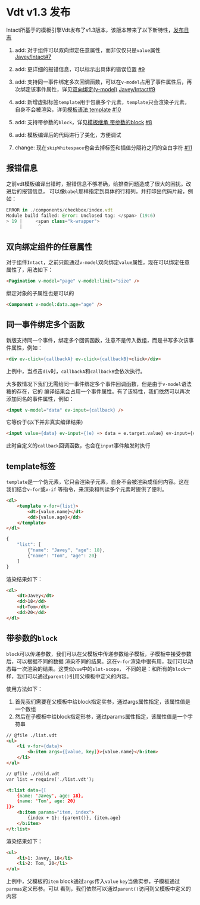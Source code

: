 # Vdt v1.3 发布

Intact所基于的模板引擎Vdt发布了v1.3版本，该版本带来了以下新特性，[发布日志](http://javey.github.io/vdt.html#/documents/changelog)

1. add: 对于组件可以双向绑定任意属性，而非仅仅只是`value`属性 [Javey/Intact#7](https://github.com/Javey/Intact/issues/7)
2. add: 更详细的报错信息，可以标示出具体的错误位置 [#9](https://github.com/Javey/vdt.js/issues/9) 
3. add: 支持同一事件绑定多次回调函数，可以在`v-model`占用了事件属性后，再次绑定该事件属性，详见[双向绑定(v-model)](https://javey.github.io/vdt.html#/documents/model) [Javey/Intact#9](https://github.com/Javey/Intact/issues/9) 
4. add: 新增虚拟标签`template`用于包裹多个元素，`template`只会渲染子元素，自身不会被渲染，详见[模板语法 template](https://javey.github.io/vdt.html#/documents/template) [#10](https://github.com/Javey/vdt.js/issues/10)
5. add: 支持带参数的`block`，详见[模板继承 带参数的block](https://javey.github.io/vdt.html#/documents/extend) [#8](https://github.com/Javey/vdt.js/issues/8)
6. add: 模板编译后的代码进行了美化，方便调试

7. change: 现在`skipWhitespace`也会去掉标签和插值分隔符之间的空白字符 [#11](https://github.com/Javey/vdt.js/issues/11)

## 报错信息

之前vdt模板编译出错时，报错信息不够准确，给排查问题造成了很大的困扰。改进后的报错信息，
可以像`babel`那样指定到具体的行和列，并打印出代码片段，例如：

```js
ERROR in ./components/checkbox/index.vdt
Module build failed: Error: Unclosed tag: </span> (19:6)
> 19 |     <span class="k-wrapper">
     |      ^
```

## 双向绑定组件的任意属性

对于组件`Intact`，之前只能通过`v-model`双向绑定`value`属性，现在可以绑定任意属性了，用法如下：

```html
<Pagination v-model="page" v-model:limit="size" />
```

绑定对象的子属性也是可以的

```html
<Component v-model:data.age="age" />
```

## 同一事件绑定多个函数

新版支持同一个事件，绑定多个回调函数，注意不是传入数组，而是书写多次该事件属性，例如：

```html
<div ev-click={callbackA} ev-click={callbackB}>click</div>
```
上例中，当点击`div`时，`callbackA`和`callbackB`会依次执行。

大多数情况下我们无需给同一事件绑定多个事件回调函数，但是由于`v-model`语法糖的存在，它的
编译结果会占用一个事件属性。有了该特性，我们依然可以再次添加同名的事件属性，例如：

```html
<input v-model="data" ev-input={callback} />
```

它等价于(以下并非真实编译结果)

```html
<input value={data} ev-input={(e) => data = e.target.value} ev-input={callback} />
```

此时自定义的`callback`回调函数，也会在`input`事件触发时执行

## template标签

`template`是一个伪元素，它只会渲染子元素，自身不会被渲染成任何内容。这在我们结合`v-for`或`v-if`
等指令，来渲染和判读多个元素时提供了便利。

```html
<dl>
    <template v-for={list}>
        <dt>{value.name}</dt>
        <dd>{value.age}</dd>
    </template>
</dl>
```

```js
{
    "list": [
        {"name": "Javey", "age": 18},
        {"name": "Tom", "age": 20}
    ]
}
```

渲染结果如下：

```html
<dl>
    <dt>Javey</dt>
    <dd>18</dd>
    <dt>Tom</dt>
    <dd>20</dd>
</dl>
```

## 带参数的`block`

`block`可以传递参数，我们可以在父模板中传递参数给子模板，子模板中接受参数后，可以根据不同的数据 
渲染不同的结果。这在`v-for`渲染中很有用，我们可以动态每一次渲染的结果。这类似`vue`中的`slot-scope`，
不同的是：和所有的`block`一样，我们可以通过`parent()`引用父模板中定义的内容。

使用方法如下：

1. 首先我们需要在父模板中给block指定实参，通过args属性指定，该属性值是一个数组
2. 然后在子模板中给block指定形参，通过params属性指定，该属性值是一个字符串

```html
// @file ./list.vdt
<ul>
    <li v-for={data}>
        <b:item args={[value, key]}>{value.name}</b:item>
    </li>
</ul>
```

```html
// @file ./child.vdt
var list = require('./list.vdt');

<t:list data={[
    {name: 'Javey', age: 18},
    {name: 'Tom', age: 20}
]}>
    <b:item params="item, index">
        {index + 1}: {parent()}, {item.age}
    </b:item>
</t:list>
```

渲染结果如下：

```html
<ul>
    <li>1: Javey, 18</li>
    <li>2: Tom, 20</li>
</ul>
```

上例中，父模板的`item` block通过`args`传入`value` `key`当做实参，子模板通过`parmas`定义形参。可以
看到，我们依然可以通过`parent()`访问到父模板中定义的内容

